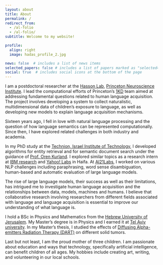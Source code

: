 ```yaml
---
layout: about
title: About
permalink: /
redirect_from:
  - /al-folio
  - /al-folio/
subtitle: Welcome to my website!

profile:
  align: right
  image: hadas_profile_2.jpg

news: false  # includes a list of news items
selected_papers: false # includes a list of papers marked as "selected={true}"
social: true  # includes social icons at the bottom of the page
---
```


I am a postdoctoral researcher at the [Hasson Lab](https://www.hassonlab.com/home), [Princeton Neuroscience Institute](https://pni.princeton.edu/). I lead the computational efforts of Princeton’s [1KD](https://wellcomeleap.org/1kd/) team aimed at addressing fundamental questions related to human language acquisition. The project involves developing a system to collect naturalistic, multidimensional data of children’s exposure to language, as well as developing new models to explain language acquisition mechanisms. 

Sixteen years ago, I fell in love with natural language processing and the question of how language semantics can be represented computationally. Since then, I have explored related challenges in both industry and academia. 

In my PhD study at the [Technion, Israel Institute of Technology](https://www.technion.ac.il/en/home-2/), I developed algorithms for entity retrieval and for semantic document search under the guidance of [Prof. Oren Kurland](https://iew3.technion.ac.il/~kurland/). I explored similar topics as a research intern at [IBM research](https://research.ibm.com/labs/haifa/) and [Yahoo! Labs](https://research.yahoo.com/) in Haifa. At [AI21Labs](https://www.ai21.com/), I worked on various NLP challenges including paraphrasing, word sense disambiguation, human-based and automatic evaluation of large language models. 

The rise of large language models, their success as well as their limitations, has intrigued me to investigate human language acquisition and the relationships between data, models, machines and humans. I believe that collaborative research involving researchers from different fields associated with language and language acquisition is essential to improve our understanding of what language is.
 
I hold a BSc in Physics and Mathematics from the [Hebrew University of Jerusalem](https://en.huji.ac.il/en). My Master’s degree is in Physics and I earned it at [Tel Aviv university](https://english.tau.ac.il/). In my Master’s thesis, I 
studied the effects of [Diffusing Alpha-emitters Radiation Therapy (DART)](https://www.alphatau.com/) on different solid tumors.

Last but not least, I am the proud mother of three children. I am passionate about education and ways that technology, specifically artificial intelligence, can benefit children of all ages. My hobbies include creating art, writing, and volunteering in our local schools.


